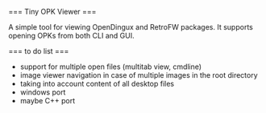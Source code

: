 === Tiny OPK Viewer ===

A simple tool for viewing OpenDingux and RetroFW packages. It supports opening OPKs from both CLI and GUI.

=== to do list ===
- support for multiple open files (multitab view, cmdline)
- image viewer navigation in case of multiple images in the root directory
- taking into account content of all desktop files
- windows port
- maybe C++ port
